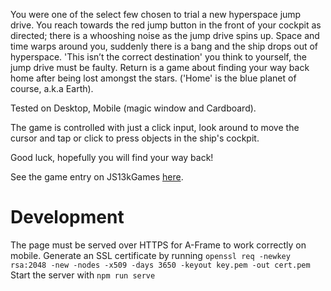 You were one of the select few chosen to trial a new hyperspace jump drive. You reach towards the red jump button in the front of your cockpit as directed; there is a whooshing noise as the jump drive spins up. Space and time warps around you, suddenly there is a bang and the ship drops out of hyperspace. 'This isn’t the correct destination' you think to yourself, the jump drive must be faulty. Return is a game about finding your way back home after being lost amongst the stars. ('Home' is the blue planet of course, a.k.a Earth).

Tested on Desktop, Mobile (magic window and Cardboard).

The game is controlled with just a click input, look around to move the cursor and tap or click to press objects in the ship's cockpit.

Good luck, hopefully you will find your way back!

See the game entry on JS13kGames [here](https://js13kgames.com/entries/return).

# Development

The page must be served over HTTPS for A-Frame to work correctly on mobile.
Generate an SSL certificate by running `openssl req -newkey rsa:2048 -new -nodes -x509 -days 3650 -keyout key.pem -out cert.pem`
Start the server with `npm run serve`